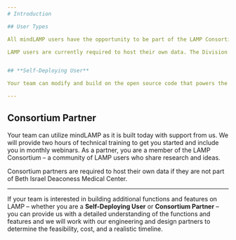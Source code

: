 ```yaml
---
# Introduction

## User Types

All mindLAMP users have the opportunity to be part of the LAMP Consortium. If you are interested in becoming a partner, please review **Types of Users.**

LAMP users are currently required to host their own data. The Division of Digital Psychiatry is no longer able to host data from sites outside of Beth Israel Deaconess Medical Center. The exception to this policy is for external studies that the Division of Digital Psychiatry collaborates with.


## **Self-Deploying User**

Your team can modify and build on the open source code that powers the LAMP Platform to create your own unique new version. Your team will be autonomous from the Division of Digital Psychiatry and will be responsible for supporting the version you build (and submit to the Apple App Store and Google Play Store, in case you are customizing the native apps too).

---
```


## **Consortium Partner**

Your team can utilize mindLAMP as it is built today with support from us. We will provide two hours of technical training to get you started and include you in monthly webinars. As a partner, you are a member of the LAMP Consortium – a community of LAMP users who share research and ideas.

Consortium partners are required to host their own data if they are not part of Beth Israel Deaconess Medical Center.

---

If your team is interested in building additional functions and features on LAMP – whether you are a **Self-Deploying User** or **Consortium Partner** – you can provide us with a detailed understanding of the functions and features and we will work with our engineering and design partners to determine the feasibility, cost, and a realistic timeline.
